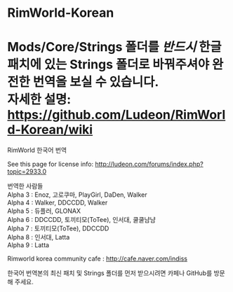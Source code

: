 ﻿RimWorld-Korean
===============

Mods/Core/Strings 폴더를 *반드시* 한글패치에 있는 Strings 폴더로 바꿔주셔야 완전한 번역을 보실 수 있습니다.<br>
자세한 설명: https://github.com/Ludeon/RimWorld-Korean/wiki
===============

RimWorld 한국어 번역

See this page for license info:
http://ludeon.com/forums/index.php?topic=2933.0


번역한 사람들<br>
Alpha 3 : Enoz, 고로쿠마, PlayGirl, DaDen, Walker<br>
Alpha 4 : Walker, DDCCDD, Walker<br>
Alpha 5 : 듀플러, GLONAX<br>
Alpha 6 : DDCCDD, 토끼티모(ToTee), 인서대, 쿨쿨냠냠<br>
Alpha 7 : 토끼티모(ToTee), DDCCDD<br>
Alpha 8 : 인서대, Latta<br>
Alpha 9 : Latta<br>


Rimworld korea community cafe : http://cafe.naver.com/indiss

한국어 번역본의 최신 패치 및 Strings 폴더를 먼저 받으시려면 카페나 GitHub를 방문해 주세요.

